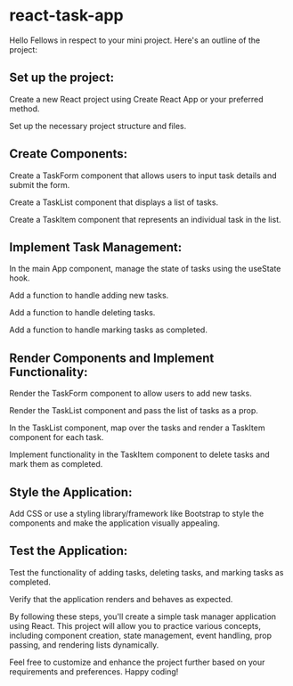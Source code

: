 # react-task-app

Hello Fellows in respect to your mini project.  Here's an outline of the project:

	
## Set up the project:	
Create a new React project using Create React App or your preferred method.
		
Set up the necessary project structure and files.
	


## Create Components:
Create a TaskForm component that allows users to input task details and submit the form.
		
Create a TaskList component that displays a list of tasks.
		
Create a TaskItem component that represents an individual task in the list.
	
	
	
	
## Implement Task Management:	
In the main App component, manage the state of tasks using the useState hook.
		
Add a function to handle adding new tasks.
		
Add a function to handle deleting tasks.
		
Add a function to handle marking tasks as completed.
	
	
	
	
## Render Components and Implement Functionality:	
Render the TaskForm component to allow users to add new tasks.
		
Render the TaskList component and pass the list of tasks as a prop.
		
In the TaskList component, map over the tasks and render a TaskItem component for each task.
		
Implement functionality in the TaskItem component to delete tasks and mark them as completed.
	
	
	
	
## Style the Application:
Add CSS or use a styling library/framework like Bootstrap to style the components and make the application visually appealing.
	
	
	
	
## Test the Application:
Test the functionality of adding tasks, deleting tasks, and marking tasks as completed.
		
Verify that the application renders and behaves as expected.
	
	

By following these steps, you'll create a simple task manager application using React. This project will allow you to practice various concepts, including component creation, state management, event handling, prop passing, and rendering lists dynamically.

Feel free to customize and enhance the project further based on your requirements and preferences. Happy coding!
